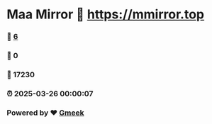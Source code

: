 # Maa Mirror :link: https://mmirror.top 
### :page_facing_up: [6](https://mmirror.top/tag.html) 
### :speech_balloon: 0 
### :hibiscus: 17230 
### :alarm_clock: 2025-03-26 00:00:07 
### Powered by :heart: [Gmeek](https://github.com/Meekdai/Gmeek)
